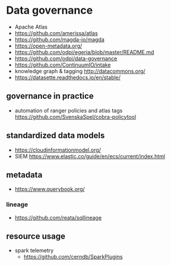 # Data governance

- Apache Atlas
- https://github.com/amerissa/atlas
- https://github.com/magda-io/magda
- https://open-metadata.org/
- https://github.com/odpi/egeria/blob/master/README.md
- https://github.com/odpi/data-governance
- https://github.com/ContinuumIO/intake
- knowledge graph & tagging http://datacommons.org/
- https://datasette.readthedocs.io/en/stable/

## governance in practice
- automation of ranger policies and atlas tags https://github.com/SvenskaSpel/cobra-policytool

## standardized data models

- https://cloudinformationmodel.org/
- SIEM https://www.elastic.co/guide/en/ecs/current/index.html


## metadata

- https://www.querybook.org/
### lineage
- https://github.com/reata/sqllineage


## resource usage

- spark telemetry
    - https://github.com/cerndb/SparkPlugins
